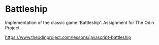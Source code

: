 # Battleship

Implementation of the classic game 'Battleship'. Assignment for The Odin Project.

https://www.theodinproject.com/lessons/javascript-battleship

